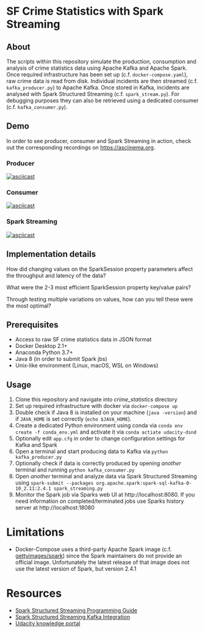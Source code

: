 # SF Crime Statistics with Spark Streaming

## About
The scripts within this repository simulate the production, consumption and analysis of crime statistics data using 
Apache Kafka and Apache Spark. Once required infrastructure has been set up (c.f. `docker-compose.yaml`), raw crime data
is read from disk. Individual incidents are then streamed (c.f. `kafka_producer.py`) to Apache Kafka. Once stored in 
Kafka, incidents are analysed with Spark Structured Streaming (c.f. `spark_stream.py`). For debugging purposes they can 
also be retrieved using a dedicated consumer (c.f. `kafka_consumer.py`).

## Demo
In order to see producer, consumer and Spark Streaming in action, check out the corresponding recordings on 
https://asciinema.org.

### Producer
[![asciicast](https://asciinema.org/a/0zHZl7C7fvWzlkghCHOWcwGt5.svg)](https://asciinema.org/a/0zHZl7C7fvWzlkghCHOWcwGt5)

### Consumer
[![asciicast](https://asciinema.org/a/iRIs7eSSkHHwhPw1BUrzQM1Y3.svg)](https://asciinema.org/a/iRIs7eSSkHHwhPw1BUrzQM1Y3)

### Spark Streaming
[![asciicast](https://asciinema.org/a/uwJHvosvWbJsEsoR1Mr1LqE4y.svg)](https://asciinema.org/a/uwJHvosvWbJsEsoR1Mr1LqE4y)

## Implementation details
How did changing values on the SparkSession property parameters affect the throughput and latency of the data?

What were the 2-3 most efficient SparkSession property key/value pairs? 

Through testing multiple variations on values, how can you tell these were the most optimal?

## Prerequisites
* Access to raw SF crime statistics data in JSON format
* Docker Desktop 2.1+
* Anaconda Python 3.7+
* Java 8 (in order to submit Spark jbs)
* Unix-like environment (Linux, macOS, WSL on Windows)

## Usage
1. Clone this repository and navigate into _crime_statistics_ directory
2. Set up required infrastructure with docker via `docker-compose up`
3. Double check if Java 8 is installed on your machine (`java -version`) and if `JAVA_HOME` is set correctly 
(`echo $JAVA_HOME`).
4. Create a dedicated Python environment using conda via `conda env create -f conda_env.yml` 
and activate it via `conda actiate udacity-dsnd`
5. Optionally edit `app.cfg` in order to change configuration settings for Kafka and Spark
6. Open a terminal and start producing data to Kafka via `python kafka_producer.py` 
7. Optionally check if data is correctly produced by opening *another* terminal and running `python kafka_consumer.py`
8. Open *another* terminal and analyze data via Spark Structured Streaming using 
`spark-submit --packages org.apache.spark:spark-sql-kafka-0-10_2.11:2.4.1 spark_streaming.py` 
9. Monitor the Spark job via Sparks web UI at http://localhost:8080. If you need information on completed/terminated 
jobs use Sparks history server at http://localhost:18080
 
# Limitations
* Docker-Compose uses a third-party Apache Spark image
(c.f. [gettyimages/spark](https://hub.docker.com/r/gettyimages/spark/)) since the Spark maintainers do not provide an 
official image. Unfortunately the latest release of that image does not use the latest version of Spark, but version 
2.4.1

# Resources
* [Spark Structured Streaming Programming Guide](https://spark.apache.org/docs/2.4.1/structured-streaming-programming-guide.html)
* [Spark Structured Streaming Kafka Integration](https://spark.apache.org/docs/2.4.1/structured-streaming-kafka-integration.html)
* [Udacity knowledge portal](https://knowledge.udacity.com)
